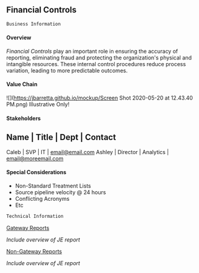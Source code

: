 ## Financial Controls

```markdown
Business Information
```

#### Overview

*Financial Controls* play an important role in ensuring the accuracy of reporting, eliminating fraud and protecting the organization's physical and intangible resources. These internal control procedures reduce process variation, leading to more predictable outcomes.

#### Value Chain

![](https://jbarretta.github.io/mockup/Screen Shot 2020-05-20 at 12.43.40 PM.png)
Illustrative Only!

#### Stakeholders

Name | Title | Dept | Contact
-------------------
Caleb | SVP | IT | email@email.com
Ashley | Director | Analytics | email@moreemail.com

#### Special Considerations
* Non-Standard Treatment Lists
 * Source pipeline velocity @ 24 hours
 * Conflicting Acronyms
 * Etc

```markdown
Technical Information
```

[Gateway Reports](https://app.periscopedata.com/app/evolve-vacation-rental-network:evolve-vacation-rental/604794/Financial-Controls:-Gateway-Reports)

  *Include overview of JE report*
  
[Non-Gateway Reports](https://app.periscopedata.com/app/evolve-vacation-rental-network:evolve-vacation-rental/605155/Financial-Controls:-Non-Gateway-Reports)

  *Include overview of JE report*
